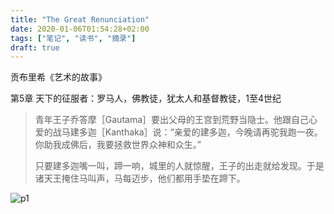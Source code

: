 ```yaml
---
title: "The Great Renunciation"
date: 2020-01-06T01:54:28+02:00
tags: ["笔记", "读书", "摘录"]
draft: true
---
```


贡布里希《艺术的故事》

第5章 天下的征服者：罗马人，佛教徒，犹太人和基督教徒，1至4世纪

> 青年王子乔答摩［Gautama］要出父母的王宫到荒野当隐士。他跟自己心爱的战马建多迦［Kanthaka］说：“亲爱的建多迦，今晚请再驼我跑一夜。你助我成佛后，我要拯救世界众神和众生。”
>
> 只要建多迦嘴一叫，蹄一响，城里的人就惊醒，王子的出走就给发现。于是诸天王掩住马叫声，马每迈步，他们都用手垫在蹄下。

![p1](https://tva1.sinaimg.cn/large/006tNbRwgy1gamj35hsb4j30i80gu41m.jpg "Gautama (Buda) abandonando su hogar, siglo II, Gandhara.")